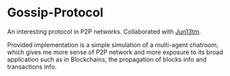 # Gossip-Protocol
An interesting protocol in P2P networks. Collaborated with [Jun13tm](http://github.com/Jun13tm).  

Provided implementation is a simple simulation of a multi-agent chatroom, which gives me more sense of P2P network and more exposure to its broad application such as in Blockchains, the propagation of blocks info and transactions info.  
